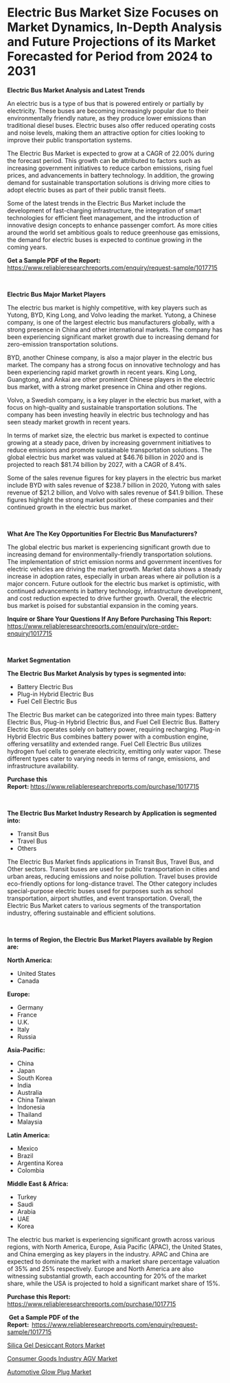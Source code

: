 <p><h1>Electric Bus Market Size Focuses on Market Dynamics, In-Depth Analysis and Future Projections of its Market Forecasted for Period from 2024 to 2031</h1></p><p><strong>Electric Bus Market Analysis and Latest Trends</strong></p>
<p><p>An electric bus is a type of bus that is powered entirely or partially by electricity. These buses are becoming increasingly popular due to their environmentally friendly nature, as they produce lower emissions than traditional diesel buses. Electric buses also offer reduced operating costs and noise levels, making them an attractive option for cities looking to improve their public transportation systems.</p><p>The Electric Bus Market is expected to grow at a CAGR of 22.00% during the forecast period. This growth can be attributed to factors such as increasing government initiatives to reduce carbon emissions, rising fuel prices, and advancements in battery technology. In addition, the growing demand for sustainable transportation solutions is driving more cities to adopt electric buses as part of their public transit fleets.</p><p>Some of the latest trends in the Electric Bus Market include the development of fast-charging infrastructure, the integration of smart technologies for efficient fleet management, and the introduction of innovative design concepts to enhance passenger comfort. As more cities around the world set ambitious goals to reduce greenhouse gas emissions, the demand for electric buses is expected to continue growing in the coming years.</p></p>
<p><strong>Get a Sample PDF of the Report:&nbsp;</strong> <a href="https://www.reliableresearchreports.com/enquiry/request-sample/1017715">https://www.reliableresearchreports.com/enquiry/request-sample/1017715</a></p>
<p>&nbsp;</p>
<p><strong>Electric Bus Major Market Players</strong></p>
<p><p>The electric bus market is highly competitive, with key players such as Yutong, BYD, King Long, and Volvo leading the market. Yutong, a Chinese company, is one of the largest electric bus manufacturers globally, with a strong presence in China and other international markets. The company has been experiencing significant market growth due to increasing demand for zero-emission transportation solutions.</p><p>BYD, another Chinese company, is also a major player in the electric bus market. The company has a strong focus on innovative technology and has been experiencing rapid market growth in recent years. King Long, Guangtong, and Ankai are other prominent Chinese players in the electric bus market, with a strong market presence in China and other regions.</p><p>Volvo, a Swedish company, is a key player in the electric bus market, with a focus on high-quality and sustainable transportation solutions. The company has been investing heavily in electric bus technology and has seen steady market growth in recent years.</p><p>In terms of market size, the electric bus market is expected to continue growing at a steady pace, driven by increasing government initiatives to reduce emissions and promote sustainable transportation solutions. The global electric bus market was valued at $46.76 billion in 2020 and is projected to reach $81.74 billion by 2027, with a CAGR of 8.4%.</p><p>Some of the sales revenue figures for key players in the electric bus market include BYD with sales revenue of $238.7 billion in 2020, Yutong with sales revenue of $21.2 billion, and Volvo with sales revenue of $41.9 billion. These figures highlight the strong market position of these companies and their continued growth in the electric bus market.</p></p>
<p>&nbsp;</p>
<p><strong>What Are The Key Opportunities For Electric Bus Manufacturers?</strong></p>
<p><p>The global electric bus market is experiencing significant growth due to increasing demand for environmentally-friendly transportation solutions. The implementation of strict emission norms and government incentives for electric vehicles are driving the market growth. Market data shows a steady increase in adoption rates, especially in urban areas where air pollution is a major concern. Future outlook for the electric bus market is optimistic, with continued advancements in battery technology, infrastructure development, and cost reduction expected to drive further growth. Overall, the electric bus market is poised for substantial expansion in the coming years.</p></p>
<p><strong>Inquire or Share Your Questions If Any Before Purchasing This Report:</strong> <a href="https://www.reliableresearchreports.com/enquiry/pre-order-enquiry/1017715">https://www.reliableresearchreports.com/enquiry/pre-order-enquiry/1017715</a></p>
<p>&nbsp;</p>
<p><strong>Market Segmentation</strong></p>
<p><strong>The Electric Bus Market Analysis by types is segmented into:</strong></p>
<p><ul><li>Battery Electric Bus</li><li>Plug-in Hybrid Electric Bus</li><li>Fuel Cell Electric Bus</li></ul></p>
<p><p>The Electric Bus market can be categorized into three main types: Battery Electric Bus, Plug-in Hybrid Electric Bus, and Fuel Cell Electric Bus. Battery Electric Bus operates solely on battery power, requiring recharging. Plug-in Hybrid Electric Bus combines battery power with a combustion engine, offering versatility and extended range. Fuel Cell Electric Bus utilizes hydrogen fuel cells to generate electricity, emitting only water vapor. These different types cater to varying needs in terms of range, emissions, and infrastructure availability.</p></p>
<p><strong>Purchase this Report:&nbsp;</strong><a href="https://www.reliableresearchreports.com/purchase/1017715">https://www.reliableresearchreports.com/purchase/1017715</a></p>
<p>&nbsp;</p>
<p><strong>The Electric Bus Market Industry Research by Application is segmented into:</strong></p>
<p><ul><li>Transit Bus</li><li>Travel Bus</li><li>Others</li></ul></p>
<p><p>The Electric Bus Market finds applications in Transit Bus, Travel Bus, and Other sectors. Transit buses are used for public transportation in cities and urban areas, reducing emissions and noise pollution. Travel buses provide eco-friendly options for long-distance travel. The Other category includes special-purpose electric buses used for purposes such as school transportation, airport shuttles, and event transportation. Overall, the Electric Bus Market caters to various segments of the transportation industry, offering sustainable and efficient solutions.</p></p>
<p>&nbsp;</p>
<p><strong>In terms of Region, the Electric Bus Market Players available by Region are:</strong></p>
<p>
    <p> <strong> North America: </strong>
        <ul>
            <li>United States</li>
            <li>Canada</li>
        </ul>
        </p> 
    <p> <strong> Europe: </strong>
        <ul>
            <li>Germany</li>
            <li>France</li>
            <li>U.K.</li>
            <li>Italy</li>
            <li>Russia</li>
        </ul>
        </p> 
    <p> <strong> Asia-Pacific: </strong>
        <ul>
            <li>China</li>
            <li>Japan</li>
            <li>South Korea</li>
            <li>India</li>
            <li>Australia</li>
            <li>China Taiwan</li>
            <li>Indonesia</li>
            <li>Thailand</li>
            <li>Malaysia</li>
        </ul>
        </p> 
    <p> <strong> Latin America: </strong>
        <ul>
            <li>Mexico</li>
            <li>Brazil</li>
            <li>Argentina Korea</li>
            <li>Colombia</li>
        </ul>
        </p> 
    <p> <strong> Middle East & Africa: </strong>
        <ul>
            <li>Turkey</li>
            <li>Saudi</li>
            <li>Arabia</li>
            <li>UAE</li>
            <li>Korea</li>
        </ul>
    </p>
    </p>
<p><p>The electric bus market is experiencing significant growth across various regions, with North America, Europe, Asia Pacific (APAC), the United States, and China emerging as key players in the industry. APAC and China are expected to dominate the market with a market share percentage valuation of 35% and 25% respectively. Europe and North America are also witnessing substantial growth, each accounting for 20% of the market share, while the USA is projected to hold a significant market share of 15%.</p></p>
<p><strong>Purchase this Report: </strong><a href="https://www.reliableresearchreports.com/purchase/1017715">https://www.reliableresearchreports.com/purchase/1017715</a></p>
<p>&nbsp;<strong>Get a Sample PDF of the Report:&nbsp;&nbsp;</strong><a href="https://www.reliableresearchreports.com/enquiry/request-sample/1017715">https://www.reliableresearchreports.com/enquiry/request-sample/1017715</a></p>
<p><strong></strong></p>
<p><p><a href="https://view.publitas.com/reportprime-1/silica-gel-desiccant-rotors-market-size-2023-2030-global-industrial-analysis-key-geographical-regions-market-share-top-key-players-product-types-and-forecast-research-report/">Silica Gel Desiccant Rotors Market</a></p><p><a href="https://view.publitas.com/reportprime-1/consumer-goods-industry-agv-market-challenges-opportunities-and-growth-drivers-and-major-market-players-forecasted-for-period-from-2023-2030/">Consumer Goods Industry AGV Market</a></p><p><a href="https://github.com/gulaimolin/Market-Research-Report-List-3/blob/main/automotive-glow-plug-market.md">Automotive Glow Plug Market</a></p></p>